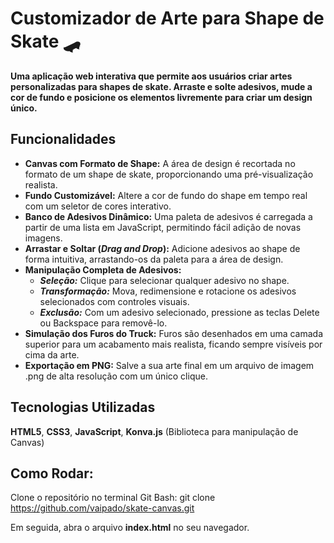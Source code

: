 # Customizador de Arte para Shape de Skate 🛹
**Uma aplicação web interativa que permite aos usuários criar artes personalizadas para shapes de skate. Arraste e solte adesivos, mude a cor de fundo e posicione os elementos livremente para criar um design único.**

## Funcionalidades
- **Canvas com Formato de Shape:** A área de design é recortada no formato de um shape de skate, proporcionando uma pré-visualização realista.
- **Fundo Customizável:** Altere a cor de fundo do shape em tempo real com um seletor de cores interativo.
- **Banco de Adesivos Dinâmico:** Uma paleta de adesivos é carregada a partir de uma lista em JavaScript, permitindo fácil adição de novas imagens.
- **Arrastar e Soltar (_Drag and Drop_):** Adicione adesivos ao shape de forma intuitiva, arrastando-os da paleta para a área de design.
- **Manipulação Completa de Adesivos:**
    - ***Seleção:*** Clique para selecionar qualquer adesivo no shape.
    - ***Transformação:*** Mova, redimensione e rotacione os adesivos selecionados com controles visuais.
    - ***Exclusão:*** Com um adesivo selecionado, pressione as teclas Delete ou Backspace para removê-lo.
- **Simulação dos Furos do Truck:** Furos são desenhados em uma camada superior para um acabamento mais realista, ficando sempre visíveis por cima da arte.
- **Exportação em PNG:** Salve a sua arte final em um arquivo de imagem .png de alta resolução com um único clique.

## Tecnologias Utilizadas
**HTML5**,
**CSS3**,
**JavaScript**,
**Konva.js** (Biblioteca para manipulação de Canvas)

## Como Rodar:
Clone o repositório no terminal Git Bash: git clone https://github.com/vaipado/skate-canvas.git

Em seguida, abra o arquivo **index.html** no seu navegador.